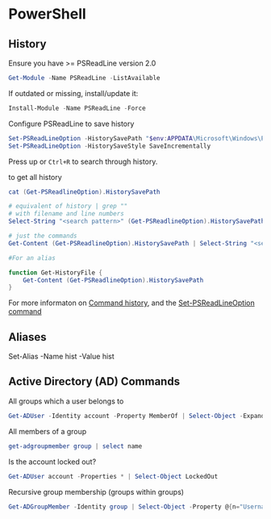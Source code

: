 # PowerShell

## History

Ensure you have >= PSReadLine version 2.0

```PowerShell
Get-Module -Name PSReadLine -ListAvailable
```

If outdated or missing, install/update it:
```PowerShell
Install-Module -Name PSReadLine -Force
```

Configure PSReadLine to save history 
```PowerShell
Set-PSReadLineOption -HistorySavePath "$env:APPDATA\Microsoft\Windows\PowerShell\PSReadLine\ConsoleHost_history.txt"
Set-PSReadLineOption -HistorySaveStyle SaveIncrementally
```

Press up or `Ctrl+R` to search through history.

to get all history
```PowerShell
cat (Get-PSReadlineOption).HistorySavePath

# equivalent of history | grep ""
# with filename and line numbers
Select-String "<search pattern>" (Get-PSReadlineOption).HistorySavePath

# just the commands
Get-Content (Get-PSReadlineOption).HistorySavePath | Select-String "<search pattern>" 

#For an alias

function Get-HistoryFile {
    Get-Content (Get-PSReadlineOption).HistorySavePath
}

```

For more informaton on [Command history](https://learn.microsoft.com/en-us/powershell/module/microsoft.powershell.core/about/about_history?view=powershell-7.4), 
and the [Set-PSReadLineOption command](https://learn.microsoft.com/en-us/powershell/module/microsoft.powershell.core/about/about_history?view=powershell-7.4)

## Aliases
Set-Alias -Name hist -Value hist

## Active Directory (AD) Commands

All groups which a user belongs to
```PowerShell
Get-ADUser -Identity account -Property MemberOf | Select-Object -ExpandProperty MemberOf | ForEach-Object { Get-ADGroup -Identity $_ }
```

All members of a group
```PowerShell
get-adgroupmember group | select name
```

Is the account locked out?
```PowerShell
Get-ADUser account -Properties * | Select-Object LockedOut
```

Recursive group membership (groups within groups)
```PowerShell
Get-ADGroupMember -Identity group | Select-Object -Property @{n="Username";e={$_.Name}}, @{n="AD Group";e={group}}, Department
```